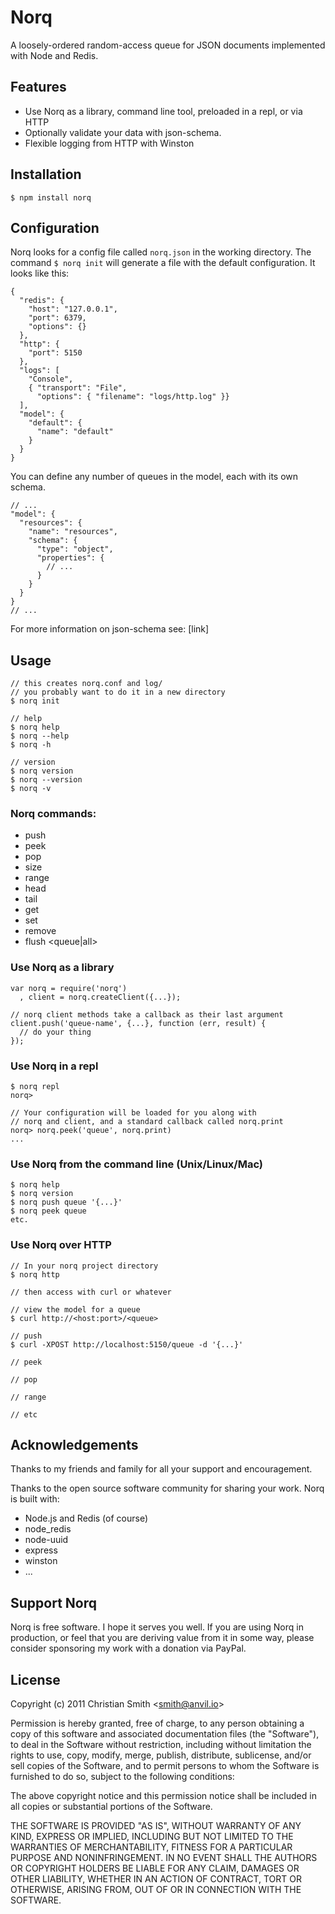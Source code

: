 # Norq

A loosely-ordered random-access queue for JSON documents implemented with Node and Redis.

## Features

  * Use Norq as a library, command line tool, preloaded in a repl, or via HTTP
  * Optionally validate your data with json-schema.
  * Flexible logging from HTTP with Winston

## Installation

    $ npm install norq

## Configuration

Norq looks for a config file called `norq.json` in the working directory. The command `$ norq init` will generate a file with the default configuration. It looks like this:

    {
      "redis": {
        "host": "127.0.0.1",
        "port": 6379,
        "options": {}
      },
      "http": {
        "port": 5150
      },
      "logs": [
        "Console",
        { "transport": "File",
          "options": { "filename": "logs/http.log" }}
      ],
      "model": {
        "default": {
          "name": "default"
        }
      }
    }

You can define any number of queues in the model, each with its own schema.

    // ...
    "model": {
      "resources": {
        "name": "resources",
        "schema": {
          "type": "object",
          "properties": {
            // ...  
          }
        }
      }
    }
    // ...

For more information on json-schema see: [link]

## Usage

    // this creates norq.conf and log/
    // you probably want to do it in a new directory
    $ norq init 

    // help
    $ norq help
    $ norq --help
    $ norq -h

    // version
    $ norq version
    $ norq --version
    $ norq -v

### Norq commands:

  * push <queue> <json> 
  * peek <queue>
  * pop <queue>
  * size <queue>
  * range <queue> <start> <end>
  * head <queue> <length>
  * tail <queue> <length>
  * get <queue> <id>
  * set <queue> <id> <json>
  * remove <queue> <id>
  * flush <queue|all>

### Use Norq as a library

    var norq = require('norq')
      , client = norq.createClient({...});

    // norq client methods take a callback as their last argument
    client.push('queue-name', {...}, function (err, result) {
      // do your thing 
    });

### Use Norq in a repl

    $ norq repl
    norq> 

    // Your configuration will be loaded for you along with 
    // norq and client, and a standard callback called norq.print
    norq> norq.peek('queue', norq.print)
    ...

### Use Norq from the command line (Unix/Linux/Mac)

    $ norq help
    $ norq version
    $ norq push queue '{...}' 
    $ norq peek queue 
    etc.

### Use Norq over HTTP

    // In your norq project directory
    $ norq http

    // then access with curl or whatever

    // view the model for a queue
    $ curl http://<host:port>/<queue>

    // push
    $ curl -XPOST http://localhost:5150/queue -d '{...}'

    // peek

    // pop

    // range

    // etc

## Acknowledgements

  Thanks to my friends and family for all your support and encouragement.

  Thanks to the open source software community for sharing your work. Norq is built with:
  * Node.js and Redis (of course)
  * node_redis
  * node-uuid
  * express
  * winston
  * ...

## Support Norq

Norq is free software. I hope it serves you well. If you are using Norq in production, or feel that you are deriving value from it in some way, please consider sponsoring my work with a donation via PayPal.  

## License

Copyright (c) 2011 Christian Smith &lt;smith@anvil.io&gt; 

Permission is hereby granted, free of charge, to any person obtaining a copy
of this software and associated documentation files (the "Software"), to deal
in the Software without restriction, including without limitation the rights
to use, copy, modify, merge, publish, distribute, sublicense, and/or sell
copies of the Software, and to permit persons to whom the Software is
furnished to do so, subject to the following conditions:

The above copyright notice and this permission notice shall be included in
all copies or substantial portions of the Software.

THE SOFTWARE IS PROVIDED "AS IS", WITHOUT WARRANTY OF ANY KIND, EXPRESS OR
IMPLIED, INCLUDING BUT NOT LIMITED TO THE WARRANTIES OF MERCHANTABILITY,
FITNESS FOR A PARTICULAR PURPOSE AND NONINFRINGEMENT. IN NO EVENT SHALL THE
AUTHORS OR COPYRIGHT HOLDERS BE LIABLE FOR ANY CLAIM, DAMAGES OR OTHER
LIABILITY, WHETHER IN AN ACTION OF CONTRACT, TORT OR OTHERWISE, ARISING FROM,
OUT OF OR IN CONNECTION WITH THE SOFTWARE.
